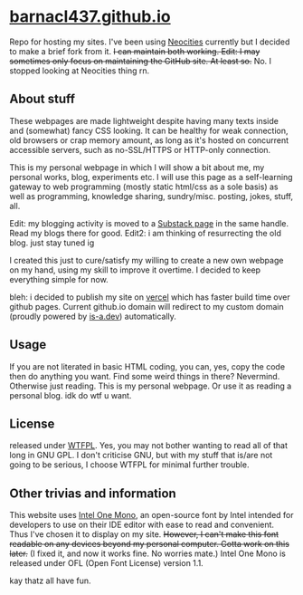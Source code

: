 # [barnacl437.github.io](https://barnacl437.github.io)
Repo for hosting my sites. I've been using [Neocities](https://neocities.org) currently but I decided to make a brief fork from it. ~~I can maintain both working.
Edit: I may sometimes only focus on maintaining the GitHub site. At least so.~~ No. I stopped looking at Neocities thing rn.

## About stuff 
These webpages are made lightweight despite having many texts inside and (somewhat) fancy CSS looking. It can be healthy for weak connection, old browsers or crap memory amount, as long as it's hosted on concurrent accessible servers, such as no-SSL/HTTPS or HTTP-only connection.

This is my personal webpage in which I will show a bit about me, my personal works, blog, experiments etc. I will use this page as a self-learning gateway to web programming (mostly static html/css as a sole basis) as well as programming, knowledge sharing, sundry/misc. posting, jokes, stuff, all.

Edit: my blogging activity is moved to a [Substack page](https://barnacl437.substack.com) in the same handle. Read my blogs there for good.
Edit2: i am thinking of resurrecting the old blog. just stay tuned ig

I created this just to cure/satisfy my willing to create a new own webpage on my hand, using my skill to improve it overtime. I decided to keep everything simple for now.

bleh: i decided to publish my site on [vercel](https://vercel.com) which has faster build time over github pages. Current github.io domain will redirect to my custom domain (proudly powered by [is-a.dev](https://is-a.dev)) automatically.

## Usage
If you are not literated in basic HTML coding, you can, yes, copy the code then do anything you want. Find some weird things in there? Nevermind. Otherwise just reading. This is my personal webpage. Or use it as reading a personal blog. idk do wtf u want.

## License
released under [WTFPL](https://en.wikipedia.org/wiki/WTFPL). Yes, you may not bother wanting to read all of that long in GNU GPL. I don't criticise GNU, but with my stuff that is/are not going to be serious, I choose WTFPL for minimal further trouble.

## Other trivias and information
This website uses [Intel One Mono](https://github.com/intel/intel-one-mono), an open-source font by Intel intended for developers to use on their IDE editor with ease to read and convenient. Thus I've chosen it to display on my site. ~~However, I can't make this font readable on any devices beyond my personal computer. Gotta work on this later.~~ (I fixed it, and now it works fine. No worries mate.)
Intel One Mono is released under OFL (Open Font License) version 1.1.

kay thatz all have fun.
